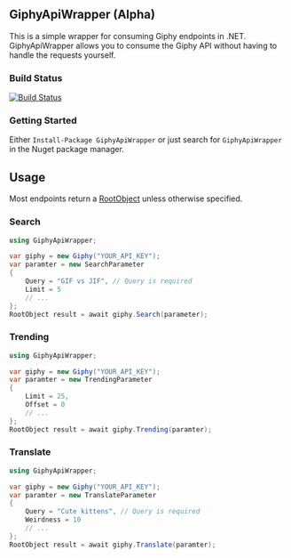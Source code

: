 ## GiphyApiWrapper (Alpha)
This is a simple wrapper for consuming Giphy endpoints in .NET. GiphyApiWrapper allows you to consume the Giphy API without having to handle the requests yourself.

### Build Status
[![Build Status](https://dev.azure.com/fargherkeegan/GiphyApiWrapper/_apis/build/status/KeeganFargher.GiphyApiWrapper?branchName=master)](https://dev.azure.com/fargherkeegan/GiphyApiWrapper/_build/latest?definitionId=7&branchName=master)

### Getting Started
Either `Install-Package GiphyApiWrapper` or just search for `GiphyApiWrapper` in the Nuget package manager.

## Usage

Most endpoints return a [RootObject](https://developers.giphy.com/docs/#gif-object)  unless otherwise specified.

### Search
```c#
using GiphyApiWrapper;

var giphy = new Giphy("YOUR_API_KEY");
var paramter = new SearchParameter
{
    Query = "GIF vs JIF", // Query is required
    Limit = 5
    // ...
};
RootObject result = await giphy.Search(parameter);
```

### Trending
```c#
using GiphyApiWrapper;

var giphy = new Giphy("YOUR_API_KEY");
var paramter = new TrendingParameter
{
    Limit = 25,
    Offset = 0
    // ...
};
RootObject result = await giphy.Trending(paramter);
```

### Translate
```c#
using GiphyApiWrapper;

var giphy = new Giphy("YOUR_API_KEY");
var paramter = new TranslateParameter
{
    Query = "Cute kittens", // Query is required
    Weirdness = 10
    // ...
};
RootObject result = await giphy.Translate(paramter);
```
